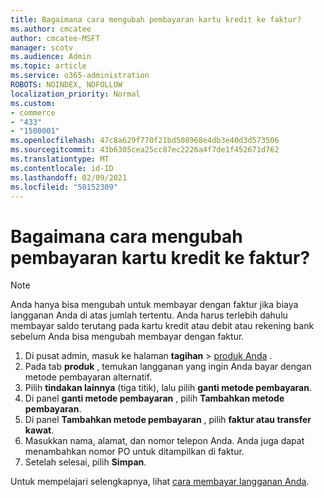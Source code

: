 ```yaml
---
title: Bagaimana cara mengubah pembayaran kartu kredit ke faktur?
ms.author: cmcatee
author: cmcatee-MSFT
manager: scotv
ms.audience: Admin
ms.topic: article
ms.service: o365-administration
ROBOTS: NOINDEX, NOFOLLOW
localization_priority: Normal
ms.custom:
- commerce
- "433"
- "1500001"
ms.openlocfilehash: 47c8a629f770f21bd508968e4db3e40d3d573506
ms.sourcegitcommit: 43b6305cea25cc87ec2226a4f7de1f452671d762
ms.translationtype: MT
ms.contentlocale: id-ID
ms.lasthandoff: 02/09/2021
ms.locfileid: "50152309"
---
```

# <a name="how-do-i-change-from-credit-card-payments-to-invoice"></a>Bagaimana cara mengubah pembayaran kartu kredit ke faktur?

> [!NOTE]
> Anda hanya bisa mengubah untuk membayar dengan faktur jika biaya langganan Anda di atas jumlah tertentu. Anda harus terlebih dahulu membayar saldo terutang pada kartu kredit atau debit atau rekening bank sebelum Anda bisa mengubah membayar dengan faktur.

1. Di pusat admin, masuk ke halaman **tagihan**  >  [produk Anda](https://go.microsoft.com/fwlink/p/?linkid=842054) .
2. Pada tab **produk** , temukan langganan yang ingin Anda bayar dengan metode pembayaran alternatif.
3. Pilih **tindakan lainnya** (tiga titik), lalu pilih **ganti metode pembayaran**.
4. Di panel **ganti metode pembayaran** , pilih **Tambahkan metode pembayaran**.
5. Di panel **Tambahkan metode pembayaran** , pilih **faktur atau transfer kawat**.
6. Masukkan nama, alamat, dan nomor telepon Anda. Anda juga dapat menambahkan nomor PO untuk ditampilkan di faktur.
7. Setelah selesai, pilih **Simpan**.

Untuk mempelajari selengkapnya, lihat [cara membayar langganan Anda](https://docs.microsoft.com/microsoft-365/commerce/billing-and-payments/pay-for-your-subscription).